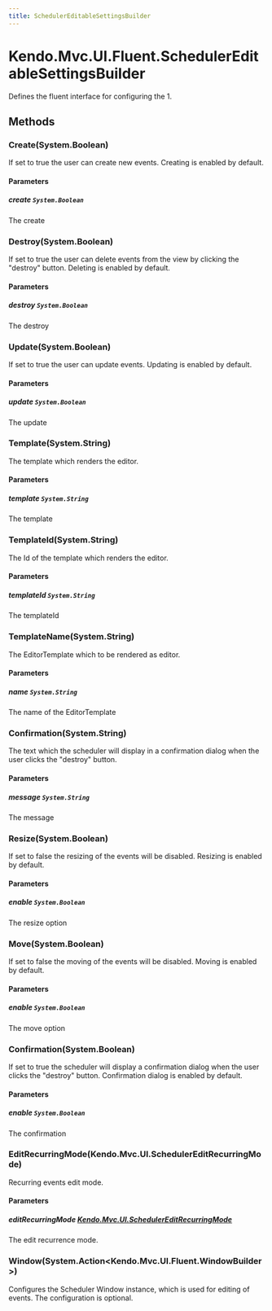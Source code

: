 ```yaml
---
title: SchedulerEditableSettingsBuilder
---
```


# Kendo.Mvc.UI.Fluent.SchedulerEditableSettingsBuilder
Defines the fluent interface for configuring the 1.




## Methods


### Create(System.Boolean)
If set to true the user can create new events. Creating is enabled by default.


#### Parameters

##### create `System.Boolean`
The create





### Destroy(System.Boolean)
If set to true the user can delete events from the view by clicking the "destroy" button. Deleting is enabled by default.


#### Parameters

##### destroy `System.Boolean`
The destroy





### Update(System.Boolean)
If set to true the user can update events. Updating is enabled by default.


#### Parameters

##### update `System.Boolean`
The update





### Template(System.String)
The template which renders the editor.


#### Parameters

##### template `System.String`
The template





### TemplateId(System.String)
The Id of the template which renders the editor.


#### Parameters

##### templateId `System.String`
The templateId





### TemplateName(System.String)
The EditorTemplate which to be rendered as editor.


#### Parameters

##### name `System.String`
The name of the EditorTemplate





### Confirmation(System.String)
The text which the scheduler will display in a confirmation dialog when the user clicks the "destroy" button.


#### Parameters

##### message `System.String`
The message





### Resize(System.Boolean)
If set to false the resizing of the events will be disabled. Resizing is enabled by default.


#### Parameters

##### enable `System.Boolean`
The resize option





### Move(System.Boolean)
If set to false the moving of the events will be disabled. Moving is enabled by default.


#### Parameters

##### enable `System.Boolean`
The move option





### Confirmation(System.Boolean)
If set to true the scheduler will display a confirmation dialog when the user clicks the "destroy" button. Confirmation dialog is enabled by default.


#### Parameters

##### enable `System.Boolean`
The confirmation





### EditRecurringMode(Kendo.Mvc.UI.SchedulerEditRecurringMode)
Recurring events edit mode.


#### Parameters

##### editRecurringMode [Kendo.Mvc.UI.SchedulerEditRecurringMode](/api/aspnet-mvc/Kendo.Mvc.UI/SchedulerEditRecurringMode)
The edit recurrence mode.





### Window(System.Action\<Kendo.Mvc.UI.Fluent.WindowBuilder\>)
Configures the Scheduler Window instance, which is used for editing of events. The configuration is optional.






